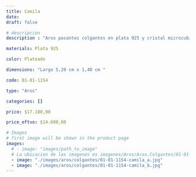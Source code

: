 ```yaml
---
title: Camila
date: 
draft: false

# descripcion
description : "Aros pasantes colgantes en plata 925 y cristal microcubic. Línea premium."

materials: Plata 925

color: Plateado

dimensions: "Largo 5,20 cm x 1,40 cm "

code: 01-01-1154

type: "Aros"

categories: []

price: $17.180,00

price_eftvo: $14.600,00

# Images
# first image will be shown in the product page
images:
  # - image: "images/path_to_image"
  # La ubicacion de las imagenes es imagenes/Aros/Aros.Colgantes/01-01-1154-camila
  - image: "./images/aros/colgantes/01-01-1154-camila_a.jpg"
  - image: "./images/aros/colgantes/01-01-1154-camila_b.jpg"
---
```


